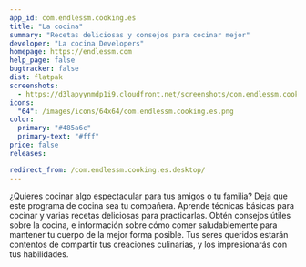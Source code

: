 ```yaml
---
app_id: com.endlessm.cooking.es
title: "La cocina"
summary: "Recetas deliciosas y consejos para cocinar mejor"
developer: "La cocina Developers"
homepage: https://endlessm.com
help_page: false
bugtracker: false
dist: flatpak
screenshots:
  - https://d3lapyynmdp1i9.cloudfront.net/screenshots/com.endlessm.cooking.es/C/com.endlessm.cooking.es-screenshot1.jpg
icons:
  "64": /images/icons/64x64/com.endlessm.cooking.es.png
color:
  primary: "#485a6c"
  primary-text: "#fff"
price: false
releases:

redirect_from: /com.endlessm.cooking.es.desktop/
---
```


<p>¿Quieres cocinar algo espectacular para tus amigos o tu familia? Deja que este programa de cocina sea tu compañera. Aprende técnicas básicas para cocinar y varias recetas deliciosas para practicarlas. Obtén consejos útiles sobre la cocina, e información sobre cómo comer saludablemente para mantener tu cuerpo de la mejor forma posible. Tus seres queridos estarán contentos de compartir tus creaciones culinarias, y los impresionarás con tus habilidades.</p>